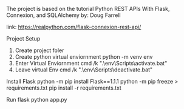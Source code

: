 The project is based on the tutorial Python REST APIs With Flask, Connexion, and SQLAlchemy by: Doug Farrell

link: https://realpython.com/flask-connexion-rest-api/

Project Setup

1. Create project foler
2. Create python virtual enviornment
    python -m venv env
3. Enter Virtual Enviornment
    cmd /k ".\env\Scripts\activate.bat"
4. Leave virtual Env
    cmd /k ".\env\Scripts\deactivate.bat"

Install Flask
  python -m pip install Flask==1.1.1
  python -m pip freeze > requirements.txt
  pip install -r requirements.txt

Run flask
  python app.py
